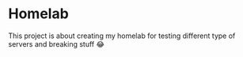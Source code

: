 # Homelab
This project is about creating my homelab for testing different type of servers and breaking stuff 😂
